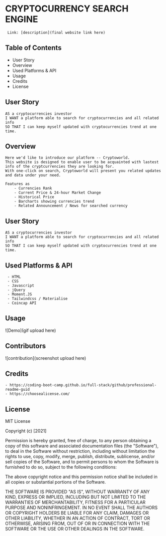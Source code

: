 # CRYPTOCURRENCY SEARCH ENGINE

     Link: [description](final website link here)

## Table of Contents
   - User Story
   - Overview
   - Used Platforms & API
   - Usage
   - Credits
   - License

## User Story

    AS a cryptocurrencies investor
    I WANT a platform able to search for cryptocurrencies and all related info
    SO THAT I can keep myself updated with cryptocurrencies trend at one time.

## Overview

    Here we'd like to introduce our platform -- Cryptoworld. 
    This website is designed to enable user to be acquainted with lastest info of the cryptcurrencies they are looking for.
    With one-click on search, Cryptoworld will present you related updates and data under your need.

    Features as 
        - Currencies Rank
        - Current Price & 24-hour Market Change
        - Historical Price
        - Barcharts showing currencies trend 
        - Related Announcement / News for searched currency

## User Story

    AS a cryptocurrencies investor
    I WANT a platform able to search for cryptocurrencies and all related info
    SO THAT I can keep myself updated with cryptocurrencies trend at one time.

## Used Platforms & API
     - HTML
     - CSS
     - Javascript
     - jQuery
     - Moment.JS
     - Tailwindcss / Materialise
     - Coincap API


## Usage
![Demo](gif upload here)

## Contributors

![contribution](screenshot upload here)

## Credits
    - https://coding-boot-camp.github.io/full-stack/github/professional-readme-guid
    - https://choosealicense.com/
    
## License
MIT License

Copyright (c) [2021]

Permission is hereby granted, free of charge, to any person obtaining a copy
of this software and associated documentation files (the "Software"), to deal
in the Software without restriction, including without limitation the rights
to use, copy, modify, merge, publish, distribute, sublicense, and/or sell
copies of the Software, and to permit persons to whom the Software is
furnished to do so, subject to the following conditions:

The above copyright notice and this permission notice shall be included in all
copies or substantial portions of the Software.

THE SOFTWARE IS PROVIDED "AS IS", WITHOUT WARRANTY OF ANY KIND, EXPRESS OR
IMPLIED, INCLUDING BUT NOT LIMITED TO THE WARRANTIES OF MERCHANTABILITY,
FITNESS FOR A PARTICULAR PURPOSE AND NONINFRINGEMENT. IN NO EVENT SHALL THE
AUTHORS OR COPYRIGHT HOLDERS BE LIABLE FOR ANY CLAIM, DAMAGES OR OTHER
LIABILITY, WHETHER IN AN ACTION OF CONTRACT, TORT OR OTHERWISE, ARISING FROM,
OUT OF OR IN CONNECTION WITH THE SOFTWARE OR THE USE OR OTHER DEALINGS IN THE
SOFTWARE.

